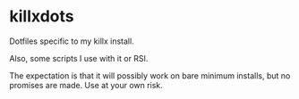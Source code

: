 killxdots
=========

Dotfiles specific to my killx install.

Also, some scripts I use with it or RSI.

The expectation is that it will possibly work on bare minimum installs, but no promises are made.  Use at your own risk.